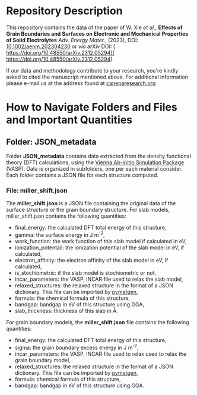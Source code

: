 # Repository Description
This repository contains the data of the paper of W. Xie *et al.*, **Effects of Grain Boundaries and Surfaces on Electronic and Mechanical Properties of Solid Electrolytes** *Adv. Energy Mater.*,  (2023), DOI: [10.1002/aenm.202304230](https://doi.org/10.1002/aenm.202304230) or *via* arXiv DOI: [
https://doi.org/10.48550/arXiv.2312.05294](
https://doi.org/10.48550/arXiv.2312.05294).

If our data and methodology contribute to your research, you're kindly asked to cited the manuscript mentioned above.
For additional information please e-mail us at the address found at [caneparesearch.org](https://caneparesearch.org)

# How to Navigate Folders and Files and Important Quantities

## Folder: JSON_metadata

Folder **JSON_metadata** contains data extracted from the density functional theory (DFT) calculations, using the [Vienna Ab-initio Simulation Package](https://vasp.at) (VASP). Data is organized in subfolders, one per each material consider. Each folder contains a JSON file for each structure computed.

### File: miller_shift.json
The **miller_shift.json** is a JSON file containing the original data of the surface structure or the grain boundary structure.
For slab models, miller_shift.json contains the following quantities:
- final_energy: the calculated DFT total energy of this structure,
- gamma: the surface energy in J m<sup>-2</sup>,
- work_function: the work function of this slab model if calculated in eV,
- ionization_potentail: the ionization potential of the slab model in eV, if calculated,
- electron_affinity: the electron affinity of the slab model in eV, if calculated,
- is_stochiometric: if the slab model is stochiometric or not,
- incar_parameters: the VASP, INCAR file used to relax the slab model,
- relaxed_structures: the relaxed structure in the format of a JSON dictionary. This file can be imported by [pymatgen](https://pymatgen.org), 
- formula: the chemical formula of this structure,
- bandgap: bandgap in eV of this structure using GGA,
- slab_thickness: thickness of this slab in &Aring;.

For grain boundary models, the **miller_shift.json** file contains the following quantities:
- final_energy: the calculated DFT total energy of this structure,
- sigma: the grain boundary excess energy in J m<sup>-2</sup>,
- incar_parameters: the VASP, INCAR file used to relax used to relax the grain boundary model,
- relaxed_structures: the relaxed structure in the format of a JSON dictionary. This file can be imported by [pymatgen](https://pymatgen.org),  
- formula: chemical formula of this structure,
- bandgap: bandgap in eV of this structure using GGA.


